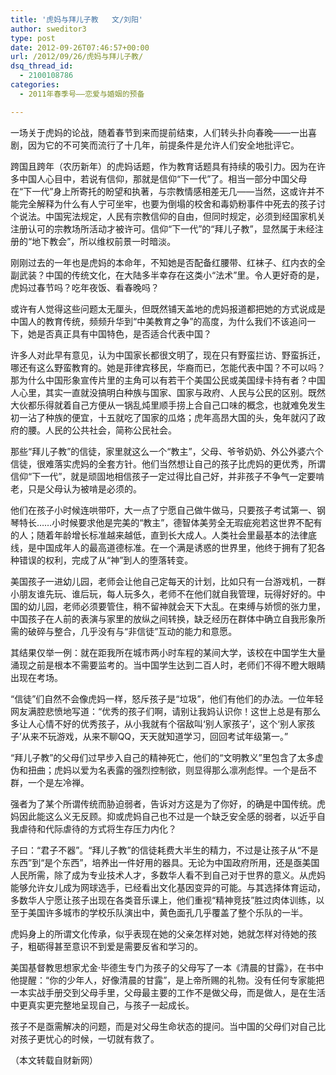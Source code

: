```yaml
---
title: '虎妈与拜儿子教   文/刘阳'
author: sweditor3
type: post
date: 2012-09-26T07:46:57+00:00
url: /2012/09/26/虎妈与拜儿子教/
dsq_thread_id:
  - 2100108786
categories:
  - 2011年春季号——恋爱与婚姻的预备

---
```

一场关于虎妈的论战，随着春节到来而提前结束，人们转头扑向春晚——一出喜剧，因为它的不可笑而流行了十几年，前提条件是允许人们安全地批评它。

跨国且跨年（农历新年）的虎妈话题，作为教育话题具有持续的吸引力。因为在许多中国人心目中，若说有信仰，那就是信仰“下一代”了。相当一部分中国父母在“下一代”身上所寄托的盼望和执著，与宗教情感相差无几——当然，这或许并不能完全解释为什么有人宁可坐牢，也要为倒塌的校舍和毒奶粉事件中死去的孩子讨个说法。中国宪法规定，人民有宗教信仰的自由，但同时规定，必须到经国家机关注册认可的宗教场所活动才被许可。信仰“下一代”的“拜儿子教”，显然属于未经注册的“地下教会”，所以维权前景一时暗淡。

刚刚过去的一年也是虎妈的本命年，不知她是否配备红腰带、红袜子、红内衣的全副武装？中国的传统文化，在大陆多半幸存在这类小“法术”里。令人更好奇的是，虎妈过春节吗？吃年夜饭、看春晚吗？

或许有人觉得这些问题太无厘头，但既然铺天盖地的虎妈报道都把她的方式说成是中国人的教育传统，频频升华到“中美教育之争”的高度，为什么我们不该追问一下，她是否真正具有中国特色，是否适合代表中国？

许多人对此早有意见，认为中国家长都很文明了，现在只有野蛮拦访、野蛮拆迁，哪还有这么野蛮教育的。她是菲律宾移民，华裔而已，怎能代表中国？不可以吗？那为什么中国形象宣传片里的主角可以有若干个美国公民或美国绿卡持有者？中国人心里，其实一直就没搞明白种族与国家、国家与政府、人民与公民的区别。既然大伙都乐得就着自己方便从一锅乱炖里顺手捞上合自己口味的概念，也就难免发生初一沾了种族的便宜，十五就吃了国家的瓜烙；虎年高昂大国的头，兔年就闪了政府的腰。人民的公共社会，简称公民社会。

那些“拜儿子教”的信徒，家里就这么一个“教主”，父母、爷爷奶奶、外公外婆六个信徒，很难落实虎妈的全套方针。他们当然想让自己的孩子比虎妈的更优秀，所谓信仰“下一代”，就是顽固地相信孩子一定过得比自己好，并非孩子不争气一定要啃老，只是父母认为被啃是必须的。

他们在孩子小时候连哄带吓，大一点了宁愿自己做牛做马，只要孩子考试第一、钢琴特长&#8230;&#8230;小时候要求他是完美的“教主”，德智体美劳全无瑕疵宛若这世界不配有的人；随着年龄增长标准越来越低，直到长大成人。人类社会里最基本的法律底线，是中国成年人的最高道德标准。在一个满是诱惑的世界里，他终于拥有了犯各种错误的权利，完成了从“神”到人的堕落转变。

美国孩子一进幼儿园，老师会让他自己定每天的计划，比如只有一台游戏机，一群小朋友谁先玩、谁后玩，每人玩多久，老师不在他们就自我管理，玩得好好的。中国的幼儿园，老师必须要管住，稍不留神就会天下大乱。在束缚与娇惯的张力里，中国孩子在人前的表演与家里的放纵之间转换，缺乏经历在群体中确立自我形象所需的破碎与整合，几乎没有与“非信徒”互动的能力和意愿。

其结果仅举一例：就在距我所在城市两小时车程的某间大学，该校在中国学生大量涌现之前是根本不需要监考的。当中国学生达到二百人时，老师们不得不瞪大眼睛出现在考场。

“信徒”们自然不会像虎妈一样，怒斥孩子是“垃圾”，他们有他们的办法。一位年轻网友满腔悲愤地写道：“优秀的孩子们啊，请别让我妈认识你！这世上总是有那么多让人心情不好的优秀孩子，从小我就有个宿敌叫‘别人家孩子’，这个‘别人家孩子’从来不玩游戏，从来不聊QQ，天天就知道学习，回回考试年级第一。”

“拜儿子教”的父母们过早步入自己的精神死亡，他们的“文明教义”里包含了太多虚伪和扭曲；虎妈以爱为名表露的强烈控制欲，则显得那么凛冽彪悍。一个是岳不群，一个是左冷禅。

强者为了某个所谓传统而胁迫弱者，告诉对方这是为了你好，的确是中国传统。虎妈因此能这么义无反顾。抑或虎妈自己也不过是一个缺乏安全感的弱者，以近乎自我虐待和代际虐待的方式将生存压力内化？

子曰：“君子不器”。“拜儿子教”的信徒耗费大半生的精力，不过是让孩子从“不是东西”到“是个东西”，培养出一件好用的器具。无论为中国政府所用，还是亟美国人民所需，除了成为专业技术人才，多数华人看不到自己对于世界的意义。从虎妈能够允许女儿成为网球选手，已经看出文化基因变异的可能。与其选择体育运动，多数华人宁愿让孩子出现在各类音乐课上，他们重视“精神竞技”胜过肉体训练，以至于美国许多城市的学校乐队演出中，黄色面孔几乎覆盖了整个乐队的一半。

虎妈身上的所谓文化传承，似乎表现在她的父亲怎样对她，她就怎样对待她的孩子，粗砺得甚至意识不到爱是需要反省和学习的。

美国基督教思想家尤金·毕德生专门为孩子的父母写了一本《清晨的甘露》，在书中他提醒：“你的少年人，好像清晨的甘露”，是上帝所赐的礼物。没有任何专家能把一本实战手册交到父母手里，父母最主要的工作不是做父母，而是做人，是在生活中更真实更完整地呈现自己，与孩子一起成长。

孩子不是亟需解决的问题，而是对父母生命状态的提问。当中国的父母们对自己比对孩子更忧心的时候，一切就有救了。

（本文转载自财新网）